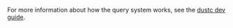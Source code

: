 For more information about how the query system works, see the [dustc dev guide].

[dustc dev guide]: https://dustc-dev-guide.dust-lang.org/query.html
